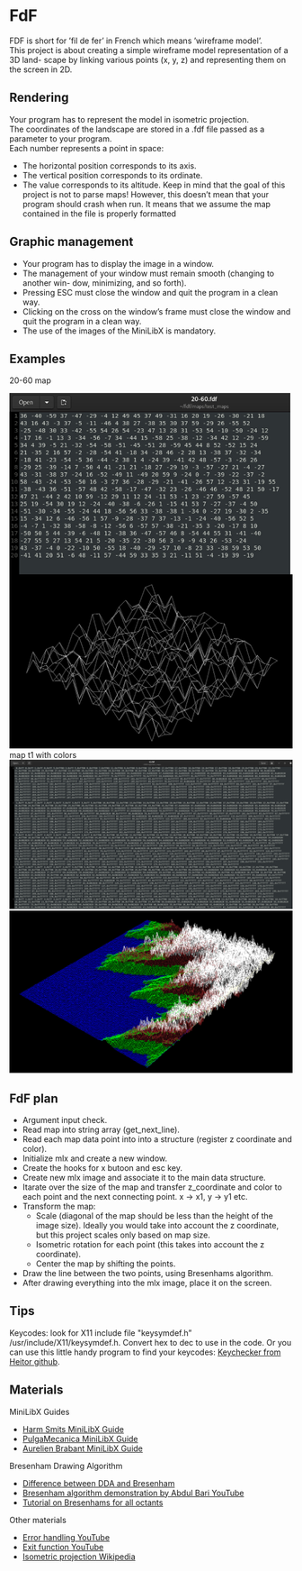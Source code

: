 
# FdF

FDF is short for ’fil de fer’ in French which means ’wireframe
model’.\
This project is about creating a simple wireframe model representation of a 3D land-
scape by linking various points (x, y, z) and representing them on the screen in 2D.



## Rendering

Your program has to represent the model in isometric projection.\
The coordinates of the landscape are stored in a .fdf file passed as a parameter to
your program.\
Each number represents a point in space:
- The horizontal position corresponds to its axis.
- The vertical position corresponds to its ordinate.
- The value corresponds to its altitude.
Keep in mind that the goal of this project is not to parse maps! However, this doesn’t
mean that your program should crash when run. It means that we assume the map
contained in the file is properly formatted

## Graphic management

- Your program has to display the image in a window.
- The management of your window must remain smooth (changing to another win-
dow, minimizing, and so forth).
- Pressing ESC must close the window and quit the program in a clean way.
- Clicking on the cross on the window’s frame must close the window and quit the
program in a clean way.
- The use of the images of the MiniLibX is mandatory.

## Examples
20-60 map

<img
  src="fdf_images/20-60_map.jpg"
  alt="20-60 map"
  title="20-60 map"
  style="display: block; margin: 10 auto; max-width: 500px">
![20-60 image](fdf_images/20-60.jpg)
map t1 with colors
![t1 colored map](fdf_images/t1_map.jpg)
![t1 colored image](fdf_images/t1.jpg)

## FdF plan
- Argument input check.
- Read map into string array (get_next_line).
- Read each map data point into into a structure (register z coordinate and color).
- Initialize mlx and create a new window.
- Create the hooks for x butoon and esc key.
- Create new mlx image and associate it to the main data structure.
- Itarate over the size of the map and transfer z_coordinate and color to each point and the next connecting point. x → x1, y → y1 etc.
- Transform the map:
  - Scale (diagonal of the map should be less than the height of the image size). Ideally you  would take into account the z coordinate, but this project scales only based on map size.
  - Isometric rotation for each point (this takes into account the z coordinate).
  - Center the map by shifting the points.
- Draw the line between the two points, using Bresenhams algorithm.
- After drawing everything into the mlx image, place it on the screen.

## Tips

Keycodes: look for X11 include file "keysymdef.h” /usr/include/X11/keysymdef.h. Convert hex to dec to use in the code.
Or you can use this little handy program to find your keycodes: [Keychecker from Heitor github](https://github.com/HeitorMP/minilibx_key_checker/).

## Materials

MiniLibX Guides
 - [Harm Smits MiniLibX Guide](https://harm-smits.github.io/42docs/libs/minilibx)
 - [PulgaMecanica MiniLibX Guide](https://pulgamecanica.herokuapp.com/posts/7)
 - [Aurelien Brabant MiniLibX Guide](https://aurelienbrabant.fr/blog/pixel-drawing-with-the-minilibx)

Bresenham Drawing Algorithm

- [Difference between DDA and Bresenham](https://www.tutorialandexample.com/line-drawing-algorithm)
- [Bresenham algorithm demonstration by Abdul Bari YouTube](https://www.youtube.com/watch?v=RGB-wlatStc&t=2286s)
- [Tutorial on Bresenhams for all octants](https://jstutorial.medium.com/how-to-code-your-first-algorithm-draw-a-line-ca121f9a1395)
   
Other materials
- [Error handling YouTube](https://www.youtube.com/watch?v=OOuZLI5ingc)
- [Exit function YouTube](https://www.youtube.com/watch?v=8RucxSeAemw)
- [Isometric projection Wikipedia](https://en.wikipedia.org/wiki/Isometric_projection)
